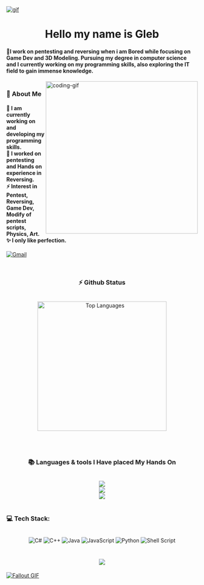 <!--
<div align="center">
  <a href="#">
    <img 
      width="100%" 
      src="https://capsule-render.vercel.app/api?type=waving&color=FFA500&height=120&section=header&text=&fontSize=30&fontColor=000000&animation=twinkling"
    />
  </a>
  <br>
-->

<!--
<p align="center">
  <img 
    src="https://capsule-render.vercel.app/api?type=waving&color=FFD700&height=80&section=footer"
    width="100%" 
  />
</p>
-->



<!-- MasterHead -->
<a href="https://github.com/oliviaisntcringe/oliviaisntcringe/blob/main/gifgit.gif">
  <img src="https://github.com/oliviaisntcringe/oliviaisntcringe/blob/main/gifgt.gif" alt="gif" style="width:auto; height:auto"/>
</a>



<!--<h1 align="left">
<img width="100%" src="https://readme-typing-svg.herokuapp.com/?font=Righteous&size=40&center=true&vCenter=true&width=800&height=70&duration=4000&lines=Hello!+👋;+MASTERJUDAH+here+🔥+!;"  alt="Typing Animation" style="width:100%"/>-->


<!-- Greeting -->
</h1>
<h1 align="center">Hello my name is Gleb</h1>

<h4 align="left">🌟I work on pentesting and reversing when i am Bored while focusing on Game Dev and 3D Modeling. Pursuing my degree in computer science and I currently working on my programming skills, also exploring the IT field to gain immense knowledge.</h4>



<img src="https://www.animatedimages.org/data/media/562/animated-line-image-0184.gif" width="1920" height=0.4/>

    
<!--👀VIEWS / 🌐WEBSITE: https://github.com/antonkomarev/github-profile-views-counter -->
<img align="right" alt="coding-gif" width="400" src="https://github.com/JoshuaThadi/JoshuaThadi/blob/main/transparent_gitgif.gif">


<!-- about me -->
 <h3 align="left">💫 About Me</h3>



<!--<p align="left"> <a href="https://twitter.com/" target="blank"><img src="https://img.shields.io/twitter/follow/?logo=twitter&style=for-the-badge" alt="" /></a> </p>
<div align="left">-->
<h4> 
  🌱 I am currently working on and developing my programming skills.</br>
 🔭 I worked on pentesting and Hands on experience in Reversing.</br>
 ⚡ Interest in Pentest, Reversing, Game Dev, Modify of pentest scripts, Physics, Art.</br>
 ✨ I only like perfection.</h4> <div align="left"> 


  

  <a href="mailto:glebbichivin@yandex.ru"><img src="https://img.shields.io/badge/Gmail-333333?style=for-the-badge&logo=gmail&logoColor=red" alt="Gmail" /></a> 
  <!--<a href="https://joshuathadi.github.io" target="_blank"><img src="https://img.shields.io/badge/Portfolio-FF5722?style=for-the-badge&logo=todoist&logoColor=white" alt="Portfolio" /></a>
-->
</div></h4>

</div>
<br/>

<!--Experence and experencing-->
<img src="https://www.animatedimages.org/data/media/562/animated-line-image-0184.gif" width="1920" height=0.4/>


<!-- git stat-->
<h3 align="center">⚡ Github Status</h3>
<br>
<div align="center">


  <img width="340" src="https://github-readme-stats.vercel.app/api/top-langs/?username=oliviaisntcringe&theme=default&hide_border=false&include_all_commits=false&count_private=false&layout=compact" alt="Top Languages">
</div>

<br/><br/>



<!-- lang-->
<h3 align="center">📚 Languages & tools I Have placed My Hands On </h3>

<br/>

<div align="center">
  <img src="https://skillicons.dev/icons?i=py,js,go,java,cpp,raspberrypi,arduino,html,css" /><br>
    <img src="https://skillicons.dev/icons?i=blender,cs,cpp,vscode,ai,lua,nginx,npm,ruby" /><br>
    <img src="https://skillicons.dev/icons?i=c,bash,kali,rust,sublime,unity,visualstudio,windows,linux" /><br>
</div>

<br/>

  
  <h3>💻 Tech Stack:</h3>
     <br/>
  <div align="center">
   <img src="https://img.shields.io/badge/c%23-%23239120.svg?style=for-the-badge&logo=csharp&logoColor=white" alt="C#" /> 
  <img src="https://img.shields.io/badge/c++-%2300599C.svg?style=for-the-badge&logo=c%2B%2B&logoColor=white" alt="C++" />
  <img src="https://img.shields.io/badge/java-%23ED8B00.svg?style=for-the-badge&logo=openjdk&logoColor=white" alt="Java" />
  <img src="https://img.shields.io/badge/javascript-%23323330.svg?style=for-the-badge&logo=javascript&logoColor=%23F7DF1E" alt="JavaScript" />
  <img src="https://img.shields.io/badge/python-3670A0?style=for-the-badge&logo=python&logoColor=ffdd54" alt="Python" />
  <img src="https://img.shields.io/badge/shell_script-%23121011.svg?style=for-the-badge&logo=gnu-bash&logoColor=white" alt="Shell Script" />
  </div>
  <div align="center"> 
  </div>



<img src="https://www.animatedimages.org/data/media/562/animated-line-image-0184.gif" width="1920" height=0.4/>


<!-- support -->


<h1 align="center">
    <img src="https://readme-typing-svg.herokuapp.com/?font=Righteous&size=35&center=true&vCenter=true&width=800&height=70&duration=4000&lines=Thank+You!+👍;+for+your+visit+📱+!;" />
</h1>



<!-- ending-->
<a href="https://github.com/JoshuaThadi/Wall-E-Desk/blob/main/green.gif"><img src="https://github.com/JoshuaThadi/Wall-E-Desk/blob/main/Pixel-Art-2/green.gif" alt="Fallout GIF" style="width:auto; height:auto"/></a>

<img src="https://www.animatedimages.org/data/media/562/animated-line-image-0184.gif" width="1920" height=0.4/>
